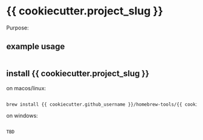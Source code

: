 # {{ cookiecutter.project_slug }}

Purpose:


## example usage

```bash


```

## install {{ cookiecutter.project_slug }}


on macos/linux:
```bash

brew install {{ cookiecutter.github_username }}/homebrew-tools/{{ cookiecutter.project_slug }}

```


on windows:

```powershell

TBD

```
